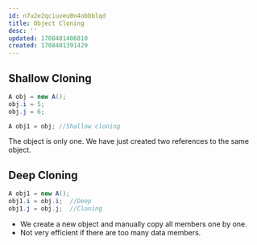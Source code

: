 ```yaml
---
id: n7u2e2qciuveu0n4obbblqd
title: Object Cloning
desc: ''
updated: 1708401406810
created: 1708401391429
---
```


## Shallow Cloning

```java
A obj = new A();
obj.i = 5;
obj.j = 6;

A obj1 = obj; //Shallow cloning
```

The object is only one. We have just created two references to the same object.

## Deep Cloning

```java
A obj1 = new A();
obj1.i = obj.i;  //Deep
obj1.j = obj.j;  //Cloning
```

- We create a new object and manually copy all members one by one.
- Not very efficient if there are too many data members.
